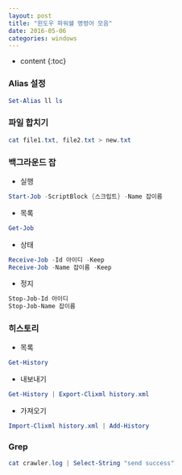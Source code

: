 ```yaml
---
layout: post
title: "윈도우 파워쉘 명령어 모음"
date: 2016-05-06
categories: windows
---
```


* content
{:toc}

### Alias 설정

```powershell
Set-Alias ll ls
```


### 파일 합치기

```powershell
cat file1.txt, file2.txt > new.txt
```


### 백그라운드 잡

- 실행

```powershell
Start-Job -ScriptBlock {스크립트} -Name 잡이름
```

- 목록

```powershell
Get-Job
```

- 상태

```powershell
Receive-Job -Id 아이디 -Keep
Receive-Job -Name 잡이름 -Keep
```

- 정지

```powershell
Stop-Job-Id 아이디
Stop-Job-Name 잡이름
```


### 히스토리

- 목록

```powershell
Get-History
```

- 내보내기

```powershell
Get-History | Export-Clixml history.xml
```

- 가져오기

```powershell
Import-Clixml history.xml | Add-History
```


### Grep

```powershell
cat crawler.log | Select-String "send success"
```